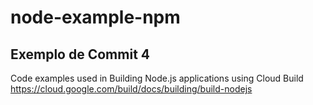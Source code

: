 # node-example-npm

## Exemplo de Commit 4

Code examples used in Building Node.js applications using Cloud Build
https://cloud.google.com/build/docs/building/build-nodejs
